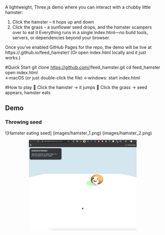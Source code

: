 A lightweight, Three.js demo where you can interact with a chubby little hamster:
1. Click the hamster – it hops up and down
2. Click the grass – a sunflower seed drops, and the hamster scampers over to eat it
Everything runs in a single index.html—no build tools, servers, or dependencies beyond your browser.

Once you’ve enabled GitHub Pages for the repo, the demo will be live at
https://<your-user>.github.io/feed_hamster/
(Or open index.html locally and it just works.)


#Quick Start
git clone https://github.com/<your-user>/feed_hamster.git
cd feed_hamster
open index.html        
←macOS (or just double-click the file)
←windows: start index.html

#How to play
🐹 Click the hamster → it jumps
🌻 Click the grass → seed appears, hamster eats

## Demo
### Throwing seed
![Hamster eating seed]
(images/hamster_1.png)
(images/hamster_2.png)

<p align="center">
  <img src="images/hamster_1.png" width="350"/>
</p>
